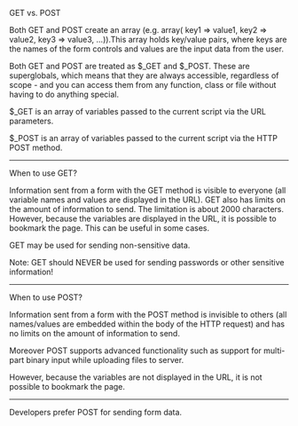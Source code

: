 GET vs. POST

Both GET and POST create an array (e.g. array( key1 => value1, key2 => value2, key3 => value3, ...)).This array holds key/value 
pairs, where keys are the names of the form controls and values are the input data from the user.

Both GET and POST are treated as $_GET and $_POST.
These are superglobals, which means that they are always accessible,
regardless of scope - and you can access them from any function, class or file without having to do anything special.

$_GET is an array of variables passed to the current script via the URL parameters.

$_POST is an array of variables passed to the current script via the HTTP POST method.

------------------------------------------------------------------------------
When to use GET?

Information sent from a form with the GET method is visible to everyone (all variable names and values are displayed in the URL).
GET also has limits on the amount of information to send. The limitation is about 2000 characters. However, because the variables are
displayed in the URL, it is possible to bookmark the page. This can be useful in some cases.

GET may be used for sending non-sensitive data.

Note: GET should NEVER be used for sending passwords or other sensitive information!

------------------------------------------------------------------------------
When to use POST?

Information sent from a form with the POST method is invisible to others (all names/values are embedded within the body of the HTTP 
request) and has no limits on the amount of information to send.

Moreover POST supports advanced functionality such as support for multi-part binary input while uploading files to server.

However, because the variables are not displayed in the URL, it is not possible to bookmark the page.

------------------------------------------------------------------------------
Developers prefer POST for sending form data.

